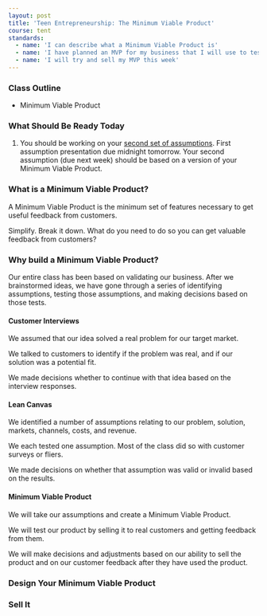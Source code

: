 ```yaml
---
layout: post
title: 'Teen Entrepreneurship: The Minimum Viable Product'
course: tent
standards:
  - name: 'I can describe what a Minimum Viable Product is'
  - name: 'I have planned an MVP for my business that I will use to test assumptions'
  - name: 'I will try and sell my MVP this week'
---
```


### Class Outline

* Minimum Viable Product

### What Should Be Ready Today

1. You should be working on your [second set of assumptions](https://docs.google.com/presentation/d/11hF-a_kwLMlW03-whRInM-rSOEuWuAyq1JjHT11GVBY/edit?usp=sharing). First assumption presentation due midnight tomorrow. Your second assumption (due next week) should be based on a version of your Minimum Viable Product.

### What is a Minimum Viable Product?

A Minimum Viable Product is the minimum set of features necessary to get useful feedback from customers.

Simplify. Break it down. What do you need to do so you can get valuable feedback from customers?

### Why build a Minimum Viable Product?

Our entire class has been based on validating our business. After we brainstormed ideas, we have gone through a series of identifying assumptions, testing those assumptions, and making decisions based on those tests.

#### Customer Interviews

We assumed that our idea solved a real problem for our target market.

We talked to customers to identify if the problem was real, and if our solution was a potential fit.

We made decisions whether to continue with that idea based on the interview responses.

#### Lean Canvas

We identified a number of assumptions relating to our problem, solution, markets, channels, costs, and revenue.

We each tested one assumption. Most of the class did so with customer surveys or fliers.

We made decisions on whether that assumption was valid or invalid based on the results.

#### Minimum Viable Product

We will take our assumptions and create a Minimum Viable Product.

We will test our product by selling it to real customers and getting feedback from them.

We will make decisions and adjustments based on our ability to sell the product and on our customer feedback after they have used the product.

### Design Your Minimum Viable Product



### Sell It